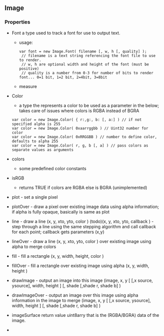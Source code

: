 
## Image
### Properties
  - Font
     a type used to track a font for use to output text.
     - usage: 
     	```
        var font = new Image.Font( filename [, w, h [, quality] );
         // filename is a text string referencing the font file to use to render.
         // w, h are optional width and height of the font (must be positive)
         // quality is a number from 0-3 for number of bits to render font... 0=1 bit, 1=2 bit, 2=4bit, 3=8bit
         ```
     - measure
     
  - Color
     - a type the represents a color to be used as a parameter in the below; takes care of issues where colors is RGBA instead of BGRA
     ```
     var color = new Image.Color( { r:,g:, b: [, a:] ) // if not specified alpha is 255
     var color = new Image.Color( 0xaarrggbb ) // Uint32 number for color
     var color = new Image.Color( 0xRRGGBB ) // number to define color, defaults to alpha 255
     var color = new Image.Color( r, g, b [, a] ) // pass colors as separate values as arguments
     ```

  - colors
    - some predefined color constants
    
  - isRGB
    - returns TRUE if colors are RGBA else is BGRA
    (unimplemented)

  - plot  - set a single pixel
  - plotOver  - draw a pixel over existing image data using alpha information; if alpha is fully opaque, basically is same as plot
  - line - draw a line (x, y, xto, yto, color )
      (todo)(x, y, xto, yto, callback ) - step through a line using the same stepping algorithm and call callback for each point; callback gets parameters (x,y)
  - lineOver - draw a line (x, y, xto, yto, color ) over existing image using alpha to merge colors
  - fill - fill a rectangle (x, y, width, height, color )
  - fillOver - fill a rectangle  over existing image using alpha (x, y, width, height )
  - drawImage - output an image into this image  (image, x, y [ [,x source, ysource], width, height ] [, shade [,shade r, shade b] )
  - drawImageOver - output an image over this image using alpha information in the image to merge (image, x, y [ [,x source, ysource], width, height ] [, shade [,shade r, shade b] )
  - imageSurface
      return value uint8arry that is the (RGBA/BGRA) data of the image.
      
  - 

